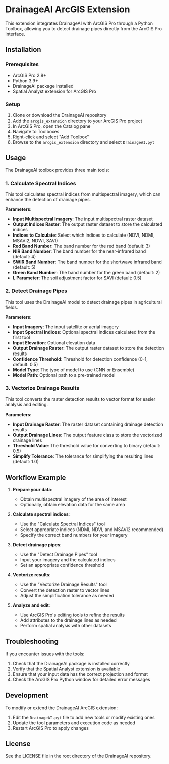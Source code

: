 # DrainageAI ArcGIS Extension

This extension integrates DrainageAI with ArcGIS Pro through a Python Toolbox, allowing you to detect drainage pipes directly from the ArcGIS Pro interface.

## Installation

### Prerequisites

- ArcGIS Pro 2.8+
- Python 3.9+
- DrainageAI package installed
- Spatial Analyst extension for ArcGIS Pro

### Setup

1. Clone or download the DrainageAI repository
2. Add the `arcgis_extension` directory to your ArcGIS Pro project
3. In ArcGIS Pro, open the Catalog pane
4. Navigate to Toolboxes
5. Right-click and select "Add Toolbox"
6. Browse to the `arcgis_extension` directory and select `DrainageAI.pyt`

## Usage

The DrainageAI toolbox provides three main tools:

### 1. Calculate Spectral Indices

This tool calculates spectral indices from multispectral imagery, which can enhance the detection of drainage pipes.

**Parameters:**
- **Input Multispectral Imagery**: The input multispectral raster dataset
- **Output Indices Raster**: The output raster dataset to store the calculated indices
- **Indices to Calculate**: Select which indices to calculate (NDVI, NDMI, MSAVI2, NDWI, SAVI)
- **Red Band Number**: The band number for the red band (default: 3)
- **NIR Band Number**: The band number for the near-infrared band (default: 4)
- **SWIR Band Number**: The band number for the shortwave infrared band (default: 5)
- **Green Band Number**: The band number for the green band (default: 2)
- **L Parameter**: The soil adjustment factor for SAVI (default: 0.5)

### 2. Detect Drainage Pipes

This tool uses the DrainageAI model to detect drainage pipes in agricultural fields.

**Parameters:**
- **Input Imagery**: The input satellite or aerial imagery
- **Input Spectral Indices**: Optional spectral indices calculated from the first tool
- **Input Elevation**: Optional elevation data
- **Output Drainage Raster**: The output raster dataset to store the detection results
- **Confidence Threshold**: Threshold for detection confidence (0-1, default: 0.5)
- **Model Type**: The type of model to use (CNN or Ensemble)
- **Model Path**: Optional path to a pre-trained model

### 3. Vectorize Drainage Results

This tool converts the raster detection results to vector format for easier analysis and editing.

**Parameters:**
- **Input Drainage Raster**: The raster dataset containing drainage detection results
- **Output Drainage Lines**: The output feature class to store the vectorized drainage lines
- **Threshold Value**: The threshold value for converting to binary (default: 0.5)
- **Simplify Tolerance**: The tolerance for simplifying the resulting lines (default: 1.0)

## Workflow Example

1. **Prepare your data**:
   - Obtain multispectral imagery of the area of interest
   - Optionally, obtain elevation data for the same area

2. **Calculate spectral indices**:
   - Use the "Calculate Spectral Indices" tool
   - Select appropriate indices (NDMI, NDVI, and MSAVI2 recommended)
   - Specify the correct band numbers for your imagery

3. **Detect drainage pipes**:
   - Use the "Detect Drainage Pipes" tool
   - Input your imagery and the calculated indices
   - Set an appropriate confidence threshold

4. **Vectorize results**:
   - Use the "Vectorize Drainage Results" tool
   - Convert the detection raster to vector lines
   - Adjust the simplification tolerance as needed

5. **Analyze and edit**:
   - Use ArcGIS Pro's editing tools to refine the results
   - Add attributes to the drainage lines as needed
   - Perform spatial analysis with other datasets

## Troubleshooting

If you encounter issues with the tools:

1. Check that the DrainageAI package is installed correctly
2. Verify that the Spatial Analyst extension is available
3. Ensure that your input data has the correct projection and format
4. Check the ArcGIS Pro Python window for detailed error messages

## Development

To modify or extend the DrainageAI ArcGIS extension:

1. Edit the `DrainageAI.pyt` file to add new tools or modify existing ones
2. Update the tool parameters and execution code as needed
3. Restart ArcGIS Pro to apply changes

## License

See the LICENSE file in the root directory of the DrainageAI repository.
